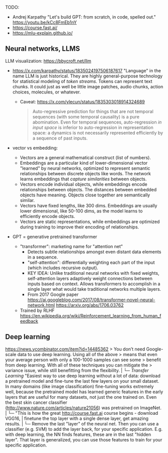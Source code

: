 TODO:
- Andrej Karpathy "Let's build GPT: from scratch, in code, spelled out." https://youtu.be/kCc8FmEb1nY
- https://course.fast.ai/
- https://mlu-explain.github.io/


Neural networks, LLMS
--------------------------------------------------------------------------------

LLM visualization: https://bbycroft.net/llm

- https://x.com/karpathy/status/1835024197506187617
  "Language" in the name LLM is just historical. They are highly general-purpose
  technology for statistical modeling of *token streams*. Tokens can represent
  text chunks. It could just as well be little image patches, audio chunks,
  action choices, molecules, or whatever.
    - Caveat: https://x.com/ylecun/status/1835303018914324689
      > Auto-regressive prediction for things that are not temporal sequences
      > (with some temporal causality) is a pure abomination. Even for temporal
      > sequences, auto-regression *in input space* is inferior to
      > auto-regression in representation space: a dynamics is not necessarily
      > represented efficiently by a sequence of past inputs.

- vector vs embedding:
    - Vectors are a general mathematical construct (list of numbers).
    - Embeddings are a particular kind of lower-dimensional vector "learned" by
      neural networks, optimized to represent semantic relationships between
      discrete objects like words. The network learns embeddings that _capture
      similarities_ between objects.
    - Vectors encode individual objects, while embeddings encode relationships
      between objects. The distances between embedded objects have meaning.
      Objects close together are semantically similar.
    - Vectors have fixed lengths, like 300 dims. Embeddings are usually lower
      dimensional, like 50-100 dims, as the model learns to efficiently encode
      objects.
    - Vectors are static representations, while embeddings are optimized during
      training to improve their encoding of relationships.


- GPT = generative pretrained transformer
    - "transformer": marketing name for "attention net"
        - Detects subtle relationships amongst even distant data elements in a sequence.
        - "self-attention": differentially weighting each part of the input (which includes recursive output).
        - KEY IDEA: Unlike traditional neural networks with fixed weights,
          self-attention layers adaptively weight connections between inputs
          based on context. Allows transformers to accomplish in a single layer
          what would take traditional networks multiple layers.
        - From 2017 Google paper
          https://ai.googleblog.com/2017/08/transformer-novel-neural-network.html
          https://arxiv.org/abs/1706.03762
    - Trained by RLHF
      https://en.wikipedia.org/wiki/Reinforcement_learning_from_human_feedback


Deep learning
--------------------------------------------------------------------------------

https://news.ycombinator.com/item?id=14485362
    > You don’t need Google-scale data to use deep learning. Using all of the above
    > means that even your average person with only a 100-1000 samples can see some
    > benefit from deep learning. With all of these techniques you can mitigate the
    > variance issue, while still benefitting from the flexibility.
    |
    └─  _Transfer Learning_
        "Easiest way to use deep learning without a lot of data: download
        a pretrained model and fine-tune the last few layers on your small
        dataset. In many domains (like image classification) fine-tuning works
        extremely well, because the pretrained model has learned generic
        features in the early layers that are useful for many datasets, not
        just the one trained on. Even the best skin cancer classifier
        (http://www.nature.com/articles/nature21056) was pretrained on ImageNet.
        |
        └─ "This is how the great http://course.fast.ai course begins - download VGG16,
        |   finetune the top layer with a single dense layer, get amazing results.
        |
        └─ Remove the last "layer" of the neural net. Then you can use
           a classifier (e.g. SVM) to add the layer back, for your specific
           application. E.g. with deep learning, the NN finds features, these
           are in the last "hidden layer". That layer is generalized, you can
           use those features to train for your specific application.


